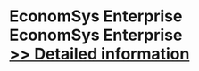 # EconomSys Enterprise<br />EconomSys Enterprise<br />[>> Detailed information](https://secure.shareit.com/shareit/product.html?productid=300992674&affiliateid=200057808)